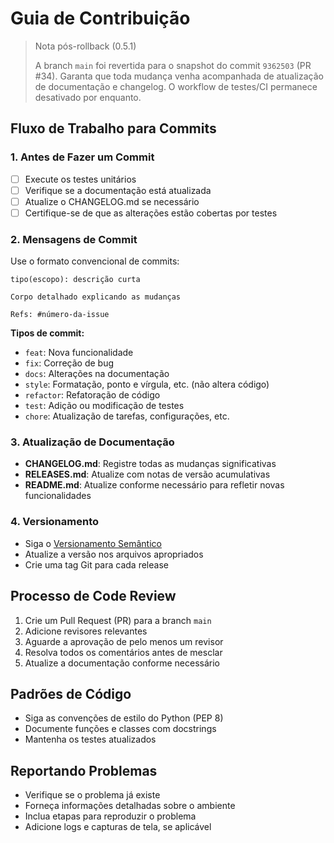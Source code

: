 # Guia de Contribuição

> Nota pós-rollback (0.5.1)
>
> A branch `main` foi revertida para o snapshot do commit `9362503` (PR #34). Garanta que toda mudança venha acompanhada de atualização de documentação e changelog. O workflow de testes/CI permanece desativado por enquanto.

## Fluxo de Trabalho para Commits

### 1. Antes de Fazer um Commit
- [ ] Execute os testes unitários
- [ ] Verifique se a documentação está atualizada
- [ ] Atualize o CHANGELOG.md se necessário
- [ ] Certifique-se de que as alterações estão cobertas por testes

### 2. Mensagens de Commit
Use o formato convencional de commits:
```
tipo(escopo): descrição curta

Corpo detalhado explicando as mudanças

Refs: #número-da-issue
```

**Tipos de commit:**
- `feat`: Nova funcionalidade
- `fix`: Correção de bug
- `docs`: Alterações na documentação
- `style`: Formatação, ponto e vírgula, etc. (não altera código)
- `refactor`: Refatoração de código
- `test`: Adição ou modificação de testes
- `chore`: Atualização de tarefas, configurações, etc.

### 3. Atualização de Documentação
- **CHANGELOG.md**: Registre todas as mudanças significativas
- **RELEASES.md**: Atualize com notas de versão acumulativas
- **README.md**: Atualize conforme necessário para refletir novas funcionalidades

### 4. Versionamento
- Siga o [Versionamento Semântico](https://semver.org/)
- Atualize a versão nos arquivos apropriados
- Crie uma tag Git para cada release

## Processo de Code Review
1. Crie um Pull Request (PR) para a branch `main`
2. Adicione revisores relevantes
3. Aguarde a aprovação de pelo menos um revisor
4. Resolva todos os comentários antes de mesclar
5. Atualize a documentação conforme necessário

## Padrões de Código
- Siga as convenções de estilo do Python (PEP 8)
- Documente funções e classes com docstrings
- Mantenha os testes atualizados

## Reportando Problemas
- Verifique se o problema já existe
- Forneça informações detalhadas sobre o ambiente
- Inclua etapas para reproduzir o problema
- Adicione logs e capturas de tela, se aplicável
